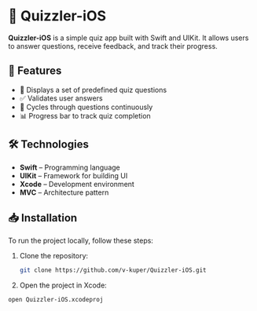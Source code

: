 
# 📱 Quizzler-iOS

**Quizzler-iOS** is a simple quiz app built with Swift and UIKit. It allows users to answer questions, receive feedback, and track their progress.

## 🚀 Features
- 📌 Displays a set of predefined quiz questions
- ✅ Validates user answers
- 🔄 Cycles through questions continuously
- 📊 Progress bar to track quiz completion

## 🛠️ Technologies
- **Swift** – Programming language
- **UIKit** – Framework for building UI
- **Xcode** – Development environment
- **MVC** – Architecture pattern

## 📥 Installation
To run the project locally, follow these steps:

1. Clone the repository:
   ```bash
   git clone https://github.com/v-kuper/Quizzler-iOS.git
2.	Open the project in Xcode:
   ``` cd Quizzler-iOS
   open Quizzler-iOS.xcodeproj
